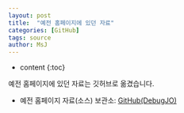 ```yaml
---
layout: post
title:  "예전 홈페이지에 있던 자료"
categories: [GitHub]
tags: source
author: MsJ
---
```


* content
{:toc}

예전 홈페이지에 있던 자료는 깃허브로 옮겼습니다.
* 예전 홈페이지 자료(소스) 보관소: [GitHub(DebugJO)](https://github.com/DebugJO/HelloWorldSample/tree/master/DevSource/MSJO)
